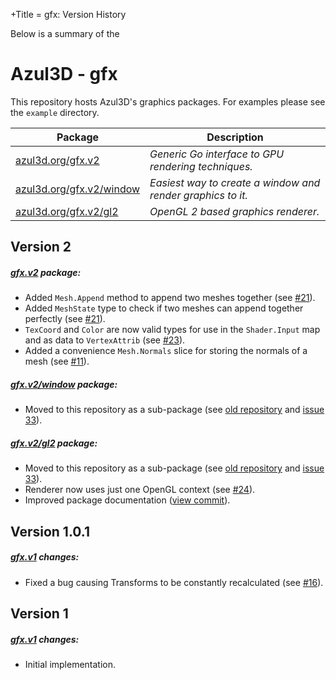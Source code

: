 +Title = gfx: Version History

Below is a summary of the 
# Azul3D - gfx

This repository hosts Azul3D's graphics packages. For examples please see the `example` directory.

| Package | Description |
|---------|-------------|
| [azul3d.org/gfx.v2](https://azul3d.org/gfx.v2) | *Generic Go interface to GPU rendering techniques.* |
| [azul3d.org/gfx.v2/window](https://azul3d.org/gfx.v2/window) | *Easiest way to create a window and render graphics to it.* |
| [azul3d.org/gfx.v2/gl2](https://azul3d.org/gfx.v2/gl2) | *OpenGL 2 based graphics renderer.* |

## Version 2

##### [gfx.v2](https://azul3d.org/gfx.v2) package:

* Added `Mesh.Append` method to append two meshes together (see [#21](https://github.com/azul3d/gfx/issues/21)).
* Added `MeshState` type to check if two meshes can append together perfectly (see [#21](https://github.com/azul3d/gfx/issues/21)).
* `TexCoord` and `Color` are now valid types for use in the `Shader.Input` map and as data to `VertexAttrib` (see [#23](https://github.com/azul3d/gfx/issues/23)).
* Added a convenience `Mesh.Normals` slice for storing the normals of a mesh (see [#11](https://github.com/azul3d/gfx/issues/11)).

##### [gfx.v2/window](https://azul3d.org/gfx.v2/window) package:

* Moved to this repository as a sub-package (see [old repository](https://github.com/azul3d/gfx-window) and [issue 33](https://github.com/azul3d/issues/issues/33)).

##### [gfx.v2/gl2](https://azul3d.org/gfx.v2/gl2) package:

* Moved to this repository as a sub-package (see [old repository](https://github.com/azul3d/gfx-gl2) and [issue 33](https://github.com/azul3d/issues/issues/33)).
* Renderer now uses just one OpenGL context (see [#24](https://github.com/azul3d/gfx/issues/24)).
* Improved package documentation ([view commit](https://github.com/azul3d/gfx-gl2/commit/493f72dbb36547e394f2d4995ee7d74dbf7b86d4)).

## Version 1.0.1

##### [gfx.v1](https://azul3d.org/gfx.v1) changes:

* Fixed a bug causing Transforms to be constantly recalculated (see [#16](https://github.com/azul3d/gfx/issues/16)).

## Version 1

##### [gfx.v1](https://azul3d.org/gfx.v1) changes:

* Initial implementation.
